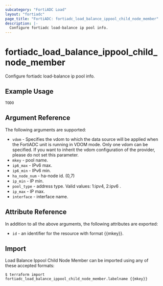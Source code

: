 ```yaml
---
subcategory: "FortiADC Load"
layout: "fortiadc"
page_title: "FortiADC: fortiadc_load_balance_ippool_child_node_member"
description: |-
  Configure fortiadc load-balance ip pool info.
---
```


# fortiadc_load_balance_ippool_child_node_member
Configure fortiadc load-balance ip pool info.

## Example Usage
```hcl
TODO
```

## Argument Reference

The following arguments are supported:

* `vdom` - Specifies the vdom to which the data source will be applied when the FortiADC unit is running in VDOM mode. Only one vdom can be specified. If you want to inherit the vdom configuration of the provider, please do not set this parameter.
* `mkey` - pool name.
* `ip6_max` - IPv6 max. 
* `ip6_min` - IPv6 min. 
* `ha_node_num` - ha-node id. (0,7)
* `ip_min` - IP min. 
* `pool_type` - address type. Valid values: 1:ipv4, 2:ipv6 .
* `ip_max` - IP max. 
* `interface` - interface name. 

## Attribute Reference

In addition to all the above arguments, the following attributes are exported:
* `id` - an identifier for the resource with format {{mkey}}.

## Import
 Load Balance Ippool Child Node Member can be imported using any of these accepted formats:
```
$ terraform import fortiadc_load_balance_ippool_child_node_member.labelname {{mkey}}
```
